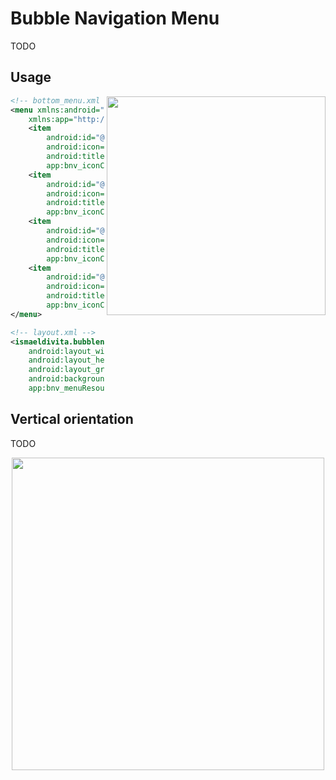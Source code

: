 # Bubble Navigation Menu
TODO

## Usage
<img align="right" width="350" src="https://user-images.githubusercontent.com/7879502/58740933-ab013300-840b-11e9-9d03-a09f043680ce.gif">

```xml
<!-- bottom_menu.xml -->
<menu xmlns:android="http://schemas.android.com/apk/res/android"
    xmlns:app="http://schemas.android.com/apk/res-auto">
    <item
        android:id="@+id/home"
        android:icon="@drawable/ic_home"
        android:title="Home"
        app:bnv_iconColor="@color/home"/>
    <item
        android:id="@+id/activity"
        android:icon="@drawable/ic_activity"
        android:title="Activity"
        app:bnv_iconColor="@color/activity"/>
    <item
        android:id="@+id/favorites"
        android:icon="@drawable/ic_heart"
        android:title="Favorites"
        app:bnv_iconColor="@color/favorites" />
    <item
        android:id="@+id/settings"
        android:icon="@drawable/ic_settings"
        android:title="Settings"
        app:bnv_iconColor="@color/settings" />
</menu>

<!-- layout.xml -->
<ismaeldivita.bubblenavigation.BubbleNavigationView
    android:layout_width="match_parent"
    android:layout_height="wrap_content"
    android:layout_gravity="bottom"
    android:background="@color/white"
    app:bnv_menuResource="@menu/bottom_menu" />
```

## Vertical orientation
TODO

<p align="center">
    <img width="500" src="https://user-images.githubusercontent.com/7879502/58742016-96776780-8418-11e9-97ff-3783dc6d9b79.gif">
</center>
